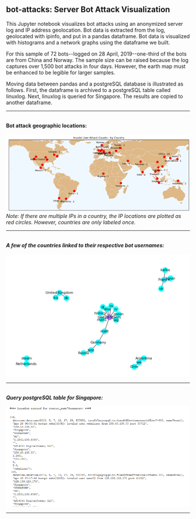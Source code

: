 ## bot-attacks: Server Bot Attack Visualization

This Jupyter notebook visualizes bot attacks using an anonymized server log and IP address geolocation.  Bot data is extracted from the log, geolocated with ipinfo, and put in a pandas dataframe.  Bot data is visualized with histograms and a network graphs using the dataframe we built.

For this sample of 72 bots--logged on 28 April, 2019--one-third of the bots are from China and Norway.  The sample size can be raised because the log captures over 1,500 bot attacks in four days.  However, the earth map must be enhanced to be legible for larger samples.

Moving data between pandas and a postgreSQL database is illustrated as follows.  First, the dataframe is archived to a postgreSQL table called linuxlog.  Next, linuxlog is queried for Singapore.  The results are copied to another dataframe.
***
<br/>**Bot attack geographic locations:**<br/>   
![Alt text](images/geo_map.PNG)
<i/>Note:  If there are multiple IPs in a country, the IP locations are plotted as red circles.  However, countries are only labeled once.<i/>
***
<br/>**A few of the countries linked to their respective bot usernames:**<br/>    
![Alt text](images/country_user_graph.PNG)
***
<br/>**Query postgreSQL table for Singapore:**<br/>

![Alt text](images/postgre_query.PNG)
***

